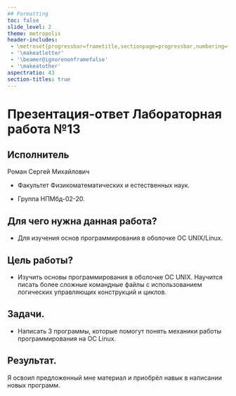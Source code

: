 ```yaml
---
## Formatting
toc: false
slide_level: 2
theme: metropolis
header-includes: 
 - \metroset{progressbar=frametitle,sectionpage=progressbar,numbering=fraction}
 - '\makeatletter'
 - '\beamer@ignorenonframefalse'
 - '\makeatother'
aspectratio: 43
section-titles: true
---
```


# Презентация-ответ Лабораторная работа №13

## Исполнитель

Роман Сергей Михайлович

- Факультет Физикоматематических и естественных наук.

- Группа НПМбд-02-20.

## Для чего нужна данная работа?

- Для изучения основ программирования в оболочке ОС UNIX/Linux.

## Цель работы?

- Изучить основы программирования в оболочке ОС UNIX. Научится писать более сложные командные файлы с использованием логических управляющих конструкций и циклов.

## Задачи. 

- Написать 3 программы, которые помогут понять механики работы программирования на OC Linux.

## Результат.
Я освоил предложенный мне материал и приобрёл навык в написании новых программ.
